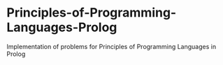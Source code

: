 # Principles-of-Programming-Languages-Prolog

Implementation of problems for Principles of Programming Languages in Prolog
